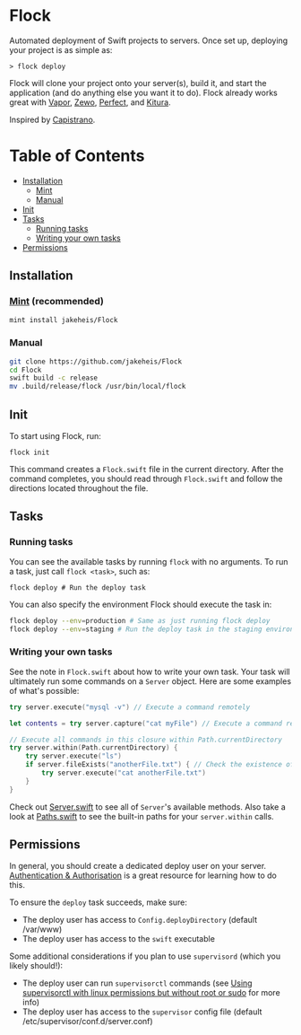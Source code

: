 # Flock

Automated deployment of Swift projects to servers. Once set up, deploying your project is as simple as:

```shell
> flock deploy
```

Flock will clone your project onto your server(s), build it, and start the application (and do anything else you want it to do). Flock already works great with [Vapor](https://github.com/vapor/vapor), [Zewo](https://github.com/Zewo/Zewo), [Perfect](https://github.com/PerfectlySoft/Perfect), and [Kitura](https://github.com/IBM-Swift/Kitura).

Inspired by [Capistrano](https://github.com/capistrano/capistrano).

Table of Contents
=================

   * [Installation](#installation)
       * [Mint](#mint)
       * [Manual](#manual)
   * [Init](#init)
   * [Tasks](#tasks)
       * [Running tasks](#running-tasks)
       * [Writing your own tasks](#writing-your-own-tasks)
   * [Permissions](#permissions)

## Installation
### [Mint](https://github.com/yonaskolb/mint) (recommended)

```bash
mint install jakeheis/Flock
```

### Manual
```bash
git clone https://github.com/jakeheis/Flock
cd Flock
swift build -c release
mv .build/release/flock /usr/bin/local/flock
```

## Init
To start using Flock, run:

```shell
flock init
```

This command creates a `Flock.swift` file in the current directory. After the command completes, you should read through `Flock.swift` and follow the directions located throughout the file.

## Tasks

### Running tasks
You can see the available tasks by running `flock` with no arguments. To run a task, just call `flock <task>`, such as:

```shell
flock deploy # Run the deploy task
```

You can also specify the environment Flock should execute the task in:
```bash
flock deploy --env=production # Same as just running flock deploy
flock deploy --env=staging # Run the deploy task in the staging environment
```

### Writing your own tasks

See the note in `Flock.swift` about how to write your own task. Your task will ultimately run some commands on a `Server` object. Here are some examples of what's possible:

```swift
try server.execute("mysql -v") // Execute a command remotely

let contents = try server.capture("cat myFile") // Execute a command remotely and capture the output

// Execute all commands in this closure within Path.currentDirectory
try server.within(Path.currentDirectory) {
    try server.execute("ls")
    if server.fileExists("anotherFile.txt") { // Check the existence of a file on the server
        try server.execute("cat anotherFile.txt")
    }
}
```

Check out [Server.swift](https://github.com/jakeheis/Flock/blob/master/Sources/Flock/Server.swift) to see all of `Server`'s available methods. Also take a look at [Paths.swift](https://github.com/jakeheis/Flock/blob/master/Sources/Flock/Environment.swift) to see the built-in paths for your `server.within` calls.

## Permissions
In general, you should create a dedicated deploy user on your server. [Authentication & Authorisation](http://capistranorb.com/documentation/getting-started/authentication-and-authorisation/#) is a great resource for learning how to do this.

To ensure the `deploy` task succeeds, make sure:
- The deploy user has access to `Config.deployDirectory` (default /var/www)
- The deploy user has access to the `swift` executable

Some additional considerations if you plan to use `supervisord` (which you likely should!):
- The deploy user can run `supervisorctl` commands (see [Using supervisorctl with linux permissions but without root or sudo](https://coffeeonthekeyboard.com/using-supervisorctl-with-linux-permissions-but-without-root-or-sudo-977/) for more info)
- The deploy user has access to the `supervisor` config file (default /etc/supervisor/conf.d/server.conf)
